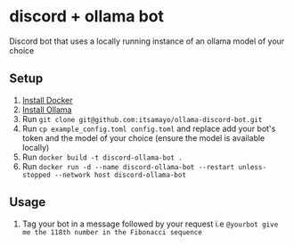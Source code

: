 # discord + ollama bot
Discord bot that uses a locally running instance of an ollama model of your choice

## Setup
1. [Install Docker](https://www.docker.com/)
2. [Install Ollama](https://ollama.com/download/)
3. Run `git clone git@github.com:itsamayo/ollama-discord-bot.git`
3. Run `cp example_config.toml config.toml` and replace add your bot's token and the model of your choice (ensure the model is available locally)
4. Run `docker build -t discord-ollama-bot .`
5. Run `docker run -d --name discord-ollama-bot --restart unless-stopped --network host discord-ollama-bot`

## Usage
1. Tag your bot in a message followed by your request i.e `@yourbot give me the 118th number in the Fibonacci sequence`
